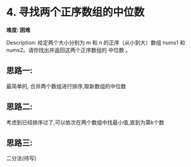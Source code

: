 # 4. 寻找两个正序数组的中位数

**难度: 困难**

Description: 给定两个大小分别为 m 和 n 的正序（从小到大）数组 nums1 和 nums2。请你找出并返回这两个正序数组的 中位数 。


## 思路一:
最简单的, 合并两个数组进行排序,取新数组的中位数


## 思路二:
考虑到已经排序过了,可以依次在两个数组中找最小值,直到为第k个数

## 思路三:
二分法(待写)
